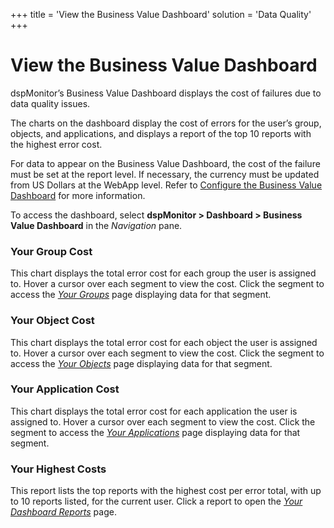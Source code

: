 +++
title = 'View the Business Value Dashboard'
solution = 'Data Quality'
+++

## 

# View the Business Value Dashboard

dspMonitor’s Business Value Dashboard displays the cost of failures due
to data quality issues.

The charts on the dashboard display the cost of errors for the user’s
group, objects, and applications, and displays a report of the top 10
reports with the highest error cost.

For data to appear on the Business Value Dashboard, the cost of the
failure must be set at the report level. If necessary, the currency must
be updated from US Dollars at the WebApp level. Refer to [Configure the
Business Value Dashboard](Configure_the_Business_Value_Dashboard.htm)
for more information.

To access the dashboard, select **dspMonitor \> Dashboard \> Business
Value Dashboard** in the *Navigation* pane.

### Your Group Cost

This chart displays the total error cost for each group the user is
assigned to. Hover a cursor over each segment to view the cost. Click
the segment to access the *[Your
Groups](../Page_Desc/Your_Groups_H.htm)* page displaying data for that
segment.

### Your Object Cost

This chart displays the total error cost for each object the user is
assigned to. Hover a cursor over each segment to view the cost. Click
the segment to access the *[Your
Objects](../Page_Desc/Your_Objects_H.htm)* page displaying data for that
segment.

### Your Application Cost

This chart displays the total error cost for each application the user
is assigned to. Hover a cursor over each segment to view the cost. Click
the segment to access the *[Your
Applications](../Page_Desc/Your_Applications.htm)* page displaying data
for that segment.

### Your Highest Costs

This report lists the top reports with the highest cost per error total,
with up to 10 reports listed, for the current user. Click a report to
open the *[Your Dashboard
Reports](../Page_Desc/Your_Dashboard_Reports.htm)* page.
